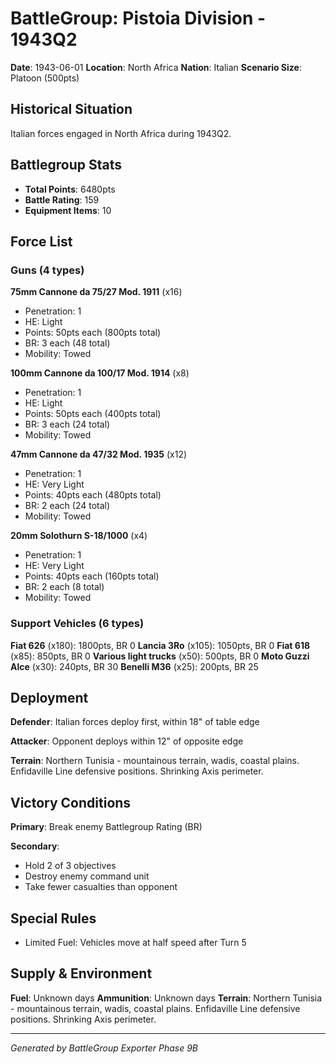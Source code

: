 # BattleGroup: Pistoia Division - 1943Q2

**Date**: 1943-06-01
**Location**: North Africa
**Nation**: Italian
**Scenario Size**: Platoon (500pts)

## Historical Situation

Italian forces engaged in North Africa during 1943Q2.

## Battlegroup Stats

- **Total Points**: 6480pts
- **Battle Rating**: 159
- **Equipment Items**: 10

## Force List

### Guns (4 types)

**75mm Cannone da 75/27 Mod. 1911** (x16)
- Penetration: 1
- HE: Light
- Points: 50pts each (800pts total)
- BR: 3 each (48 total)
- Mobility: Towed

**100mm Cannone da 100/17 Mod. 1914** (x8)
- Penetration: 1
- HE: Light
- Points: 50pts each (400pts total)
- BR: 3 each (24 total)
- Mobility: Towed

**47mm Cannone da 47/32 Mod. 1935** (x12)
- Penetration: 1
- HE: Very Light
- Points: 40pts each (480pts total)
- BR: 2 each (24 total)
- Mobility: Towed

**20mm Solothurn S-18/1000** (x4)
- Penetration: 1
- HE: Very Light
- Points: 40pts each (160pts total)
- BR: 2 each (8 total)
- Mobility: Towed

### Support Vehicles (6 types)

**Fiat 626** (x180): 1800pts, BR 0
**Lancia 3Ro** (x105): 1050pts, BR 0
**Fiat 618** (x85): 850pts, BR 0
**Various light trucks** (x50): 500pts, BR 0
**Moto Guzzi Alce** (x30): 240pts, BR 30
**Benelli M36** (x25): 200pts, BR 25

## Deployment

**Defender**: Italian forces deploy first, within 18" of table edge

**Attacker**: Opponent deploys within 12" of opposite edge

**Terrain**: Northern Tunisia - mountainous terrain, wadis, coastal plains. Enfidaville Line defensive positions. Shrinking Axis perimeter.

## Victory Conditions

**Primary**: Break enemy Battlegroup Rating (BR)

**Secondary**:
- Hold 2 of 3 objectives
- Destroy enemy command unit
- Take fewer casualties than opponent

## Special Rules

- Limited Fuel: Vehicles move at half speed after Turn 5

## Supply & Environment

**Fuel**: Unknown days
**Ammunition**: Unknown days
**Terrain**: Northern Tunisia - mountainous terrain, wadis, coastal plains. Enfidaville Line defensive positions. Shrinking Axis perimeter.

---

*Generated by BattleGroup Exporter Phase 9B*
